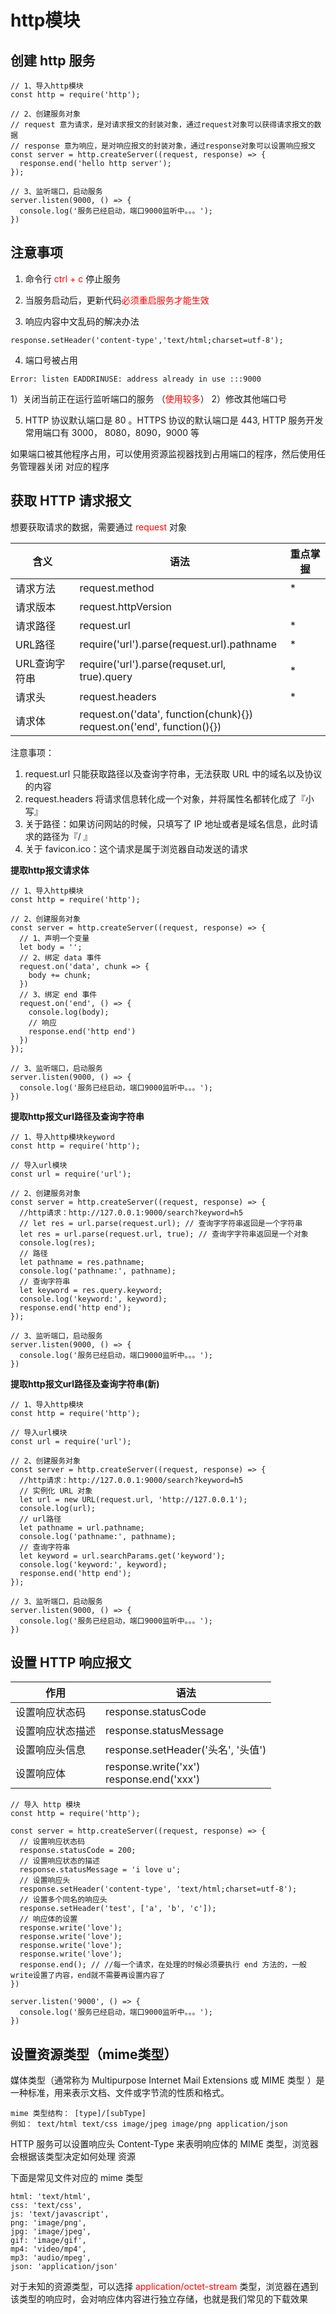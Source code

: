 # http模块

## 创建 http 服务

```node
// 1、导入http模块
const http = require('http');

// 2、创建服务对象
// request 意为请求，是对请求报文的封装对象，通过request对象可以获得请求报文的数据
// response 意为响应，是对响应报文的封装对象，通过response对象可以设置响应报文
const server = http.createServer((request, response) => {
  response.end('hello http server');
});

// 3、监听端口，启动服务
server.listen(9000, () => {
  console.log('服务已经启动，端口9000监听中。。。');
})
```

## 注意事项

1. 命令行 <font color=red>ctrl + c</font> 停止服务

2. 当服务启动后，更新代码<font color=red>必须重启服务才能生效</font>

3. 响应内容中文乱码的解决办法
```node
response.setHeader('content-type','text/html;charset=utf-8');
```

4. 端口号被占用
```node
Error: listen EADDRINUSE: address already in use :::9000
```
1）关闭当前正在运行监听端口的服务 （<font color=red>使用较多</font>）
2）修改其他端口号

5. HTTP 协议默认端口是 80 。HTTPS 协议的默认端口是 443, HTTP 服务开发常用端口有 3000，
8080，8090，9000 等

如果端口被其他程序占用，可以使用资源监视器找到占用端口的程序，然后使用任务管理器关闭
对应的程序

## 获取 HTTP 请求报文

想要获取请求的数据，需要通过 <font color=red>request</font> 对象

含义|语法|重点掌握
---|---|---
请求方法|request.method|*
请求版本|request.httpVersion|
请求路径|request.url|*
URL路径|require('url').parse(request.url).pathname|*
URL查询字符串|require('url').parse(requset.url, true).query|*
请求头|request.headers|*
请求体|request.on('data', function(chunk){})<br>request.on('end', function(){})|

注意事项：

1. request.url 只能获取路径以及查询字符串，无法获取 URL 中的域名以及协议的内容
2. request.headers 将请求信息转化成一个对象，并将属性名都转化成了『小写』
3. 关于路径：如果访问网站的时候，只填写了 IP 地址或者是域名信息，此时请求的路径为『/ 』
4. 关于 favicon.ico：这个请求是属于浏览器自动发送的请求

**提取http报文请求体**

```node
// 1、导入http模块
const http = require('http');

// 2、创建服务对象
const server = http.createServer((request, response) => {
  // 1、声明一个变量
  let body = '';
  // 2、绑定 data 事件
  request.on('data', chunk => {
    body += chunk;
  })
  // 3、绑定 end 事件
  request.on('end', () => {
    console.log(body);
    // 响应
    response.end('http end')
  })
});

// 3、监听端口，启动服务
server.listen(9000, () => {
  console.log('服务已经启动，端口9000监听中。。。');
})
```

**提取http报文url路径及查询字符串**

```node
// 1、导入http模块keyword
const http = require('http');

// 导入url模块
const url = require('url');

// 2、创建服务对象
const server = http.createServer((request, response) => {
  //http请求：http://127.0.0.1:9000/search?keyword=h5
  // let res = url.parse(request.url); // 查询字字符串返回是一个字符串
  let res = url.parse(request.url, true); // 查询字字符串返回是一个对象
  console.log(res);
  // 路径
  let pathname = res.pathname;
  console.log('pathname:', pathname);
  // 查询字符串
  let keyword = res.query.keyword;
  console.log('keyword:', keyword);
  response.end('http end');
});

// 3、监听端口，启动服务
server.listen(9000, () => {
  console.log('服务已经启动，端口9000监听中。。。');
})
```

**提取http报文url路径及查询字符串(新)**

```node
// 1、导入http模块
const http = require('http');

// 导入url模块
const url = require('url');

// 2、创建服务对象
const server = http.createServer((request, response) => {
  //http请求：http://127.0.0.1:9000/search?keyword=h5
  // 实例化 URL 对象
  let url = new URL(request.url, 'http://127.0.0.1');
  console.log(url);
  // url路径
  let pathname = url.pathname;
  console.log('pathname:', pathname);
  // 查询字符串
  let keyword = url.searchParams.get('keyword');
  console.log('keyword:', keyword);
  response.end('http end');
});

// 3、监听端口，启动服务
server.listen(9000, () => {
  console.log('服务已经启动，端口9000监听中。。。');
})
```

## 设置 HTTP 响应报文

作用|语法
---|---
设置响应状态码|response.statusCode
设置响应状态描述|response.statusMessage
设置响应头信息|response.setHeader('头名', '头值')
设置响应体|response.write('xx')<br>response.end('xxx')

```node
// 导入 http 模块
const http = require('http');

const server = http.createServer((request, response) => {
  // 设置响应状态码
  response.statusCode = 200;
  // 设置响应状态的描述
  response.statusMessage = 'i love u';
  // 设置响应头
  response.setHeader('content-type', 'text/html;charset=utf-8');
  // 设置多个同名的响应头
  response.setHeader('test', ['a', 'b', 'c']);
  // 响应体的设置
  response.write('love');
  response.write('love');
  response.write('love');
  response.write('love');
  response.end(); // //每一个请求，在处理的时候必须要执行 end 方法的，一般write设置了内容，end就不需要再设置内容了
})

server.listen('9000', () => {
  console.log('服务已经启动，端口9000监听中。。。');
})
```

## 设置资源类型（mime类型）

媒体类型（通常称为 Multipurpose Internet Mail Extensions 或 MIME 类型 ）是一种标准，用来表示文档、文件或字节流的性质和格式。

```node
mime 类型结构： [type]/[subType]
例如： text/html text/css image/jpeg image/png application/json
```
HTTP 服务可以设置响应头 Content-Type 来表明响应体的 MIME 类型，浏览器会根据该类型决定如何处理
资源

下面是常见文件对应的 mime 类型

```node
html: 'text/html',
css: 'text/css',
js: 'text/javascript',
png: 'image/png',
jpg: 'image/jpeg',
gif: 'image/gif',
mp4: 'video/mp4',
mp3: 'audio/mpeg',
json: 'application/json'
```

对于未知的资源类型，可以选择 <font color=red>application/octet-stream</font> 类型，浏览器在遇到该类型的响应时，会对响应体内容进行独立存储，也就是我们常见的下载效果
